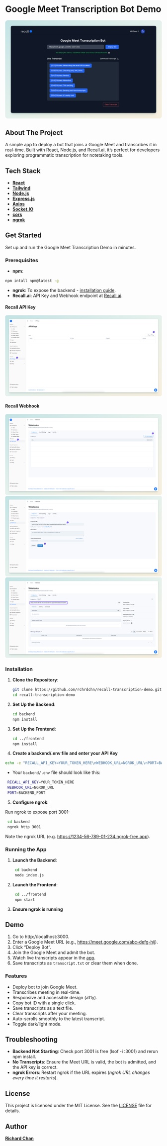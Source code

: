 # Google Meet Transcription Bot Demo

![Google Meet Real-Time Transcription Bot](frontend/public/demo.png "Google Meet Real-Time Transcription Bot")

## About The Project

A simple app to deploy a bot that joins a Google Meet and transcribes it in real-time. Built with React, Node.js, and Recall.ai, it’s perfect for developers exploring programmatic transcription for notetaking tools.

## Tech Stack
- [**React**](https://react.dev/)
- [**Tailwind**](https://tailwindcss.com/)
- [**Node.js**](https://nodejs.org)
- [**Express.js**](https://expressjs.com/)
- [**Axios**](https://axios-http.com/)
- [**Socket.IO**](https://socket.io/)
- [**cors**](https://www.npmjs.com/package/cors)
- [**ngrok**](https://ngrok.com)

## Get Started
Set up and run the Google Meet Transcription Demo in minutes.

### Prerequisites
- **npm**:
```bash
npm intall npm@latest -g
```
- **ngrok**: To expose the backend - [installation guide](https://ngrok.com).
- **Recall.ai**: API Key and Webhook endpoint at [Recall.ai](https://recall.ai).

#### Recall API Key

![Recall API](frontend/public/api.png "Recall API")

#### Recall Webhook

![Recall Webhook step 1](frontend/public/webhook1.png "Recall Webhook step 1")
![Recall Webhook step 2](frontend/public/webhook2.png "Recall Webhook step 2")
![Recall Webhook step 3](frontend/public/webhook3.png "Recall Webhook step 3")

### Installation

1. **Clone the Repository**:

   ```bash
   git clone https://github.com/rchrdchn/recall-transcription-demo.git
   cd recall-transcription-demo

2. **Set Up the Backend**:

   ```bash
   cd backend
   npm install

3. **Set Up the Frontend**:

   ```bash
   cd ../frontend
   npm install

4. **Create a backend/.env file and enter your API Key**

  ```bash
  echo -e "RECALL_API_KEY=YOUR_TOKEN_HERE\nWEBHOOK_URL=NGROK_URL\nPORT=BACKEND_PORT" > backend/.env
   ```

  - Your `backend/.env` file should look like this:

   ```bash
    RECALL_API_KEY=YOUR_TOKEN_HERE
    WEBHOOK_URL=NGROK_URL
    PORT=BACKEND_PORT
   ```

5. **Configure ngrok**:

  Run ngrok to expose port 3001:

   ```bash
    cd backend
    ngrok http 3001
   ```

  Note the ngrok URL (e.g. https://1234-56-789-01-234.ngrok-free.app).

### Running the App

1. **Launch the Backend**:

   ```bash
    cd backend
    node index.js
   ```

2. **Launch the Frontend**:

   ```bash
    cd ../frontend
    npm start
   ```

3. **Ensure ngrok is running**

## Demo

1. Go to http://localhost:3000.
2. Enter a Google Meet URL (e.g., https://meet.google.com/abc-defg-hij).
3. Click “Deploy Bot”.
4. Join the Google Meet and admit the bot.
5. Watch live transcripts appear in the [app](http://localhost:3000/).
6. Save transcripts as `transcript.txt` or clear them when done.

### Features

- Deploy bot to join Google Meet.
- Transcribes meeting in real-time.
- Responsive and accessible design (a11y).
- Copy bot ID with a single click.
- Save transcripts as a text file.
- Clear transcripts after your meeting.
- Auto-scrolls smoothly to the latest transcript.
- Toggle dark/light mode.

## Troubleshooting
- **Backend Not Starting**: Check port 3001 is free (lsof -i :3001) and rerun npm install.
- **No Transcripts**: Ensure the Meet URL is valid, the bot is admitted, and the API key is correct.
- **ngrok Errors**: Restart ngrok if the URL expires (_ngrok URL changes every time it restarts_).

## License
This project is licensed under the MIT License. See the [LICENSE](LICENSE) file for details.

## Author
[**Richard Chan**](middlekid.io)